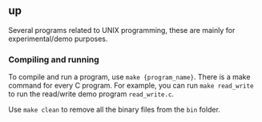 ## up
Several programs related to UNIX programming, these are mainly for experimental/demo purposes.

### Compiling and running
To compile and run a program, use `make {program_name}`. There is a make command for every C program. For example, you can run `make read_write` to run the read/write demo program `read_write.c`.

Use `make clean` to remove all the binary files from the `bin` folder.
